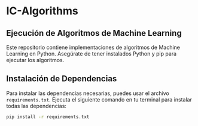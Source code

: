 # IC-Algorithms

## Ejecución de Algoritmos de Machine Learning

Este repositorio contiene implementaciones de algoritmos de Machine Learning en Python. Asegúrate de tener instalados Python y pip para ejecutar los algoritmos.

## Instalación de Dependencias

Para instalar las dependencias necesarias, puedes usar el archivo `requirements.txt`. Ejecuta el siguiente comando en tu terminal para instalar todas las dependencias:

```bash
pip install -r requirements.txt

